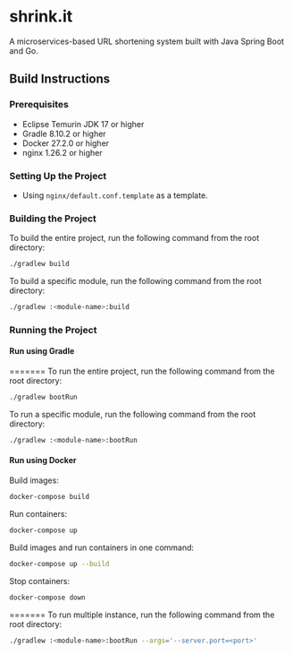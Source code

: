 # shrink.it

A microservices-based URL shortening system built with Java Spring Boot and Go.

## Build Instructions

### Prerequisites

- Eclipse Temurin JDK 17 or higher
- Gradle 8.10.2 or higher
- Docker 27.2.0 or higher
- nginx 1.26.2 or higher

### Setting Up the Project

- Using `nginx/default.conf.template` as a template.

### Building the Project

To build the entire project, run the following command from the root directory:

```bash
./gradlew build
```

To build a specific module, run the following command from the root directory:

```bash
./gradlew :<module-name>:build
```

### Running the Project

#### Run using Gradle
=======
To run the entire project, run the following command from the root directory:

```bash
./gradlew bootRun
```

To run a specific module, run the following command from the root directory:

```bash
./gradlew :<module-name>:bootRun
```

#### Run using Docker
Build images:
```bash
docker-compose build
```

Run containers:
```bash
docker-compose up
```

Build images and run containers in one command:
```bash
docker-compose up --build
```

Stop containers:
```bash
docker-compose down
```
=======
To run multiple instance, run the following command from the root directory:

```bash
./gradlew :<module-name>:bootRun --args='--server.port=<port>'
```